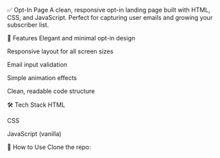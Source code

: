 ✅ Opt-In Page
A clean, responsive opt-in landing page built with HTML, CSS, and JavaScript. Perfect for capturing user emails and growing your subscriber list.

🎯 Features
Elegant and minimal opt-in design

Responsive layout for all screen sizes

Email input validation

Simple animation effects

Clean, readable code structure

🛠️ Tech Stack
HTML

CSS

JavaScript (vanilla)

🚀 How to Use
Clone the repo: